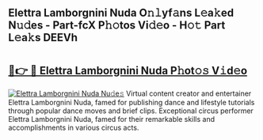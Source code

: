 ## Elettra Lamborgnini Nuda O𝚗𝚕yf𝚊ns L𝚎a𝚔ed N𝚞𝚍es - Part-fcX P𝚑𝚘tos Vi𝚍𝚎o - H𝚘𝚝 Part L𝚎a𝚔s DEEVh

# <h2><a href="http://kfep2o.oniu.top/?m=Elettra+Lamborgnini+Nuda">🔗👉 🔴 Elettra Lamborgnini Nuda P𝚑ot𝚘𝚜 V𝚒d𝚎o</a></h2>

[![Elettra Lamborgnini Nuda Nu𝚍e𝚜](https://i.imgur.com/0qMVB7G.gif)](http://kfep2o.oniu.top/?m=Elettra+Lamborgnini+Nuda)
Virtual content creator and entertainer Elettra Lamborgnini Nuda, famed for publishing dance and lifestyle tutorials through popular dance moves and brief clips. Exceptional circus performer Elettra Lamborgnini Nuda, famed for their remarkable skills and accomplishments in various circus acts.  
